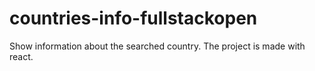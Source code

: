 # countries-info-fullstackopen
Show information about the searched country. The project is made with react.

